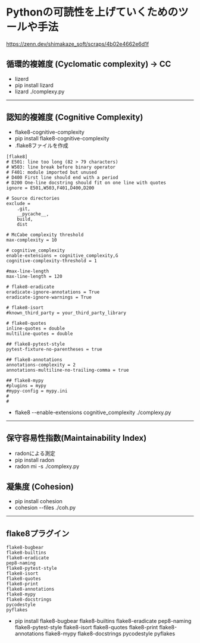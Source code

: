 # Pythonの可読性を上げていくためのツールや手法
https://zenn.dev/shimakaze_soft/scraps/4b02e4662e6d1f

## 循環的複雑度 (Cyclomatic complexity) -> CC
- lizerd
- pip install lizard
- lizard ./complexy.py

---

## 認知的複雑度 (Cognitive Complexity)
- flake8-cognitive-complexity
- pip install flake8-cognitive-complexity
- .flake8ファイルを作成
```
[flake8]
# E501: line too long (82 > 79 characters)
# W503: line break before binary operator
# F401: module imported but unused
# D400 First line should end with a period
# D200 One-line docstring should fit on one line with quotes
ignore = E501,W503,F401,D400,D200

# Source directories
exclude =
    .git,
    __pycache__,
    build,
    dist

# McCabe complexity threshold
max-complexity = 10

# cognitive_complexity
enable-extensions = cognitive_complexity,G
cognitive-complexity-threshold = 1

#max-line-length
max-line-length = 120

# flake8-eradicate
eradicate-ignore-annotations = True
eradicate-ignore-warnings = True

# flake8-isort
#known_third_party = your_third_party_library

# flake8-quotes
inline-quotes = double
multiline-quotes = double

## flake8-pytest-style
pytest-fixture-no-parentheses = true

## flake8-annotations
annotations-complexity = 2
annotations-multiline-no-trailing-comma = true

## flake8-mypy
#plugins = mypy
#mypy-config = mypy.ini
#
#
```
- flake8 --enable-extensions cognitive_complexity ./complexy.py

---

## 保守容易性指数(Maintainability Index)
- radonによる測定
- pip install radon
- radon mi -s ./complexy.py

## 凝集度 (Cohesion)
- pip install cohesion
- cohesion --files ./coh.py

---

## flake8プラグイン
```
flake8-bugbear
flake8-builtins
flake8-eradicate
pep8-naming
flake8-pytest-style
flake8-isort
flake8-quotes
flake8-print
flake8-annotations
flake8-mypy
flake8-docstrings
pycodestyle
pyflakes
```

- pip install flake8-bugbear flake8-builtins flake8-eradicate pep8-naming flake8-pytest-style flake8-isort flake8-quotes flake8-print flake8-annotations flake8-mypy flake8-docstrings pycodestyle pyflakes










